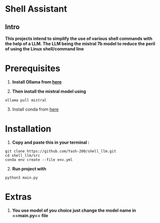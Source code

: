 # Shell Assistant

## Intro

**This projects intend to simplify the use of various shell commands with the help of a LLM. The LLM being the mistral 7b model to reduce the peril of using the Linux shell/command line**

# Prerequisites

1. **Install Ollama from [here](https://ollama.ai/)**

2. **Then install the mistral model using** 
```
ollama pull mistral
```

3. Install conda from [here](https://www.anaconda.com/download/)
# Installation

1. **Copy and paste this in your terminal :**
```
git clone https://github.com/Yash-200/shell_llm.git
cd shell_llm/src
conda env create --file env.yml
```

2. **Run project with**
```
python3 main.py
```

# Extras

1. **You use model of you choice just change the model name in ==main.py== file**
